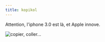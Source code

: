 ```yaml
---
title: kopikol
---
```


Attention, l'iphone 3.0 est là, et Apple innove.

![copier, coller...](/pics/iphone_3.0.jpg)

